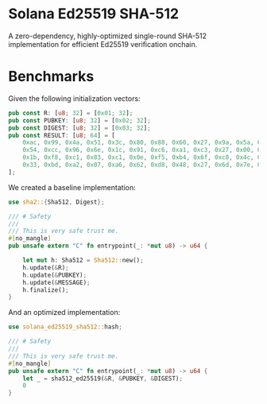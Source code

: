 # Solana Ed25519 SHA-512

A zero-dependency, highly-optimized single-round SHA-512 implementation for efficient Ed25519 verification onchain.

# Benchmarks

Given the following initialization vectors:

```rs
pub const R: [u8; 32] = [0x01; 32];
pub const PUBKEY: [u8; 32] = [0x02; 32];
pub const DIGEST: [u8; 32] = [0x03; 32];
pub const RESULT: [u8; 64] = [
    0xac, 0x99, 0x4a, 0x51, 0x3c, 0x80, 0x88, 0x60, 0x27, 0x9a, 0x5a, 0x74, 0x98, 0x89, 0x73, 0xc8,
    0x54, 0xcc, 0x96, 0x6e, 0x1c, 0x91, 0xc6, 0xa1, 0xc3, 0x27, 0x00, 0xa1, 0xfd, 0xeb, 0xad, 0x87,
    0x1b, 0xf8, 0xc1, 0x83, 0xc1, 0x0e, 0xf5, 0xb4, 0x6f, 0xc0, 0x4c, 0x25, 0x85, 0xd1, 0x26, 0xd5,
    0x33, 0xbd, 0xa2, 0x07, 0xa6, 0x62, 0xd8, 0x48, 0x27, 0x6d, 0x7e, 0x49, 0x95, 0xe6, 0x93, 0xe1,
];
```

We created a baseline implementation:

```rs
use sha2::{Sha512, Digest};

/// # Safety
///
/// This is very safe trust me.
#[no_mangle]
pub unsafe extern "C" fn entrypoint(_: *mut u8) -> u64 {

    let mut h: Sha512 = Sha512::new();
    h.update(&R);
    h.update(&PUBKEY);
    h.update(&MESSAGE);
    h.finalize();
}
```

And an optimized implementation:

```rs
use solana_ed25519_sha512::hash;

/// # Safety
///
/// This is very safe trust me.
#[no_mangle]
pub unsafe extern "C" fn entrypoint(_: *mut u8) -> u64 {
    let _ = sha512_ed25519(&R, &PUBKEY, &DIGEST);
    0
}
```
